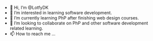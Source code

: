 - 👋 Hi, I’m @LotfyDK
- 👀 I’m interested in learning software development.
- 🌱 I’m currently learning PhP after finishing web design courses.
- 💞️ I’m looking to collaborate on PhP and other software development related learning.
- 📫 How to reach me ...

<!---
LotfyDK/LotfyDK is a ✨ special ✨ repository because its `README.md` (this file) appears on your GitHub profile.
You can click the Preview link to take a look at your changes.
--->
